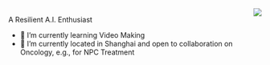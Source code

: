 <img align="right" src="https://github-readme-stats.vercel.app/api?username=chncwang&count_private=true&include_all_commits=true"/>

A Resilient A.I. Enthusiast

- 🌱 I’m currently learning Video Making
- 👯 I’m currently located in Shanghai and open to collaboration on Oncology, e.g., for NPC Treatment

<!--
**chncwang/chncwang** is a ✨ _special_ ✨ repository because its `README.md` (this file) appears on your GitHub profile.

Here are some ideas to get you started:

- 🔭 I’m currently working on ...
- 🌱 I’m currently learning Video Making
- 👯 I’m looking to collaborate on Oncology, e.g., for Nasopharyngeal Carcinoma Treatment
- 🤔 I’m looking for help with ...
- 💬 Ask me about ...
- 📫 How to reach me: chncwang@gmail.com
- 😄 Pronouns: ...
- ⚡ Fun fact: ...
-->
